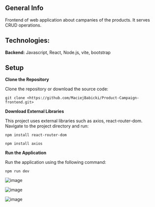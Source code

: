 ## General Info
Frontend of web application about campanies of the products. It serves CRUD operations.

## Technologies:

**Backend:** Javascript, React, Node.js, vite, bootstrap

 ## Setup
**Clone the Repository**

Clone the repository or download the source code:
```
git clone <https://github.com/MaciejBabicki/Product-Campaign-frontend.git>
```

**Download External Libraries**

This project uses external libraries such as axios, react-router-dom. Navigate to the project directory and run:
```
npm install react-router-dom
```
```
npm install axios
```

**Run the Application**

Run the application using the following command:
```
npm run dev
```

![image](https://github.com/MaciejBabicki/Product-Campaign-frontent/assets/123827748/1a3fee0b-1130-42df-b043-967c5ae0d4f1)

![image](https://github.com/MaciejBabicki/Product-Campaign-frontent/assets/123827748/192b1944-3577-435d-a14a-421708cea120)

![image](https://github.com/MaciejBabicki/Product-Campaign-frontent/assets/123827748/88d46419-7416-49f6-8553-3dceb7efb63e)




